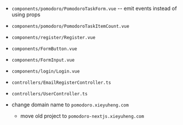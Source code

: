 - `components/pomodoro/PomodoroTaskForm.vue` -- emit events instead of using props
- `components/pomodoro/PomodoroTaskItemCount.vue`

- `components/register/Register.vue`

- `components/FormButton.vue`
- `components/FormInput.vue`

- `components/login/Login.vue`

- `controllers/EmailRegisterController.ts`
- `controllers/UserController.ts`

- change domain name to `pomodoro.xieyuheng.com`

  - move old project to `pomodoro-nextjs.xieyuheng.com`
